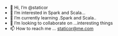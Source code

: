 - 👋 Hi, I’m @staticor
- 👀 I’m interested in Spark and Scala...
- 🌱 I’m currently learning .Spark and Scala..
- 💞️ I’m looking to collaborate on ...interesting things 
- 📫 How to reach me ...   staticor@me.com

<!---
staticor/staticor is a ✨ special ✨ repository because its `README.md` (this file) appears on your GitHub profile.
You can click the Preview link to take a look at your changes.
--->
